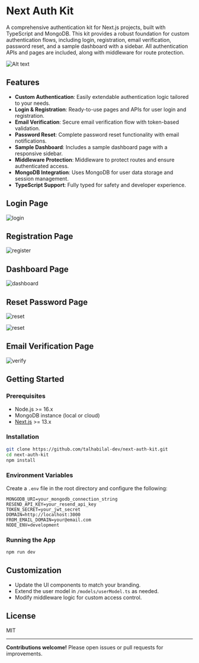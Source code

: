 # Next Auth Kit

A comprehensive authentication kit for Next.js projects, built with TypeScript and MongoDB. This kit provides a robust foundation for custom authentication flows, including login, registration, email verification, password reset, and a sample dashboard with a sidebar. All authentication APIs and pages are included, along with middleware for route protection.

![Alt text](https://res.cloudinary.com/dvdktrhsz/image/upload/v1749547779/Screenshot_from_2025-06-10_14-12-09_umykjs.png)

## Features

- **Custom Authentication**: Easily extendable authentication logic tailored to your needs.
- **Login & Registration**: Ready-to-use pages and APIs for user login and registration.
- **Email Verification**: Secure email verification flow with token-based validation.
- **Password Reset**: Complete password reset functionality with email notifications.
- **Sample Dashboard**: Includes a sample dashboard page with a responsive sidebar.
- **Middleware Protection**: Middleware to protect routes and ensure authenticated access.
- **MongoDB Integration**: Uses MongoDB for user data storage and session management.
- **TypeScript Support**: Fully typed for safety and developer experience.

## Login Page

![login](https://res.cloudinary.com/dvdktrhsz/image/upload/v1749547776/Screenshot_from_2025-06-10_13-54-32_s7ta2g.png)

## Registration Page

![register](https://res.cloudinary.com/dvdktrhsz/image/upload/v1749547776/Screenshot_from_2025-06-10_14-10-45_jwewpf.png)

## Dashboard Page

![dashboard](https://res.cloudinary.com/dvdktrhsz/image/upload/v1749547776/Screenshot_from_2025-06-10_14-10-02_kqjwyy.png)

## Reset Password Page

![reset](https://res.cloudinary.com/dvdktrhsz/image/upload/v1749547776/Screenshot_from_2025-06-10_14-11-28_isw7sr.png)


![reset](https://res.cloudinary.com/dvdktrhsz/image/upload/v1749547776/Screenshot_from_2025-06-10_14-11-45_yzvx8w.png)

## Email Verification Page

![verify](https://res.cloudinary.com/dvdktrhsz/image/upload/v1749547778/Screenshot_from_2025-06-10_14-11-57_rwcy5w.png)

## Getting Started

### Prerequisites

- Node.js >= 16.x
- MongoDB instance (local or cloud)
- [Next.js](https://nextjs.org/) >= 13.x

### Installation

```bash
git clone https://github.com/talhabilal-dev/next-auth-kit.git
cd next-auth-kit
npm install
```

### Environment Variables

Create a `.env` file in the root directory and configure the following:

```env
MONGODB_URI=your_mongodb_connection_string
RESEND_API_KEY=your_resend_api_key
TOKEN_SECRET=your_jwt_secret
DOMAIN=http://localhost:3000
FROM_EMAIL_DOMAIN=your@email.com
NODE_ENV=development
```

### Running the App

```bash
npm run dev
```

## Customization

- Update the UI components to match your branding.
- Extend the user model in `/models/userModel.ts` as needed.
- Modify middleware logic for custom access control.

## License

MIT

---

**Contributions welcome!** Please open issues or pull requests for improvements.
